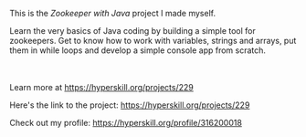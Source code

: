 This is the *Zookeeper with Java* project I made myself.


<p>Learn the very basics of Java coding by building a simple tool for zookeepers. Get to know how to work with variables, strings and arrays, put them in while loops and develop a simple console app from scratch.</p><br/><br/>Learn more at <a href="https://hyperskill.org/projects/229?utm_source=ide&utm_medium=ide&utm_campaign=ide&utm_content=project-card">https://hyperskill.org/projects/229</a>

Here's the link to the project: https://hyperskill.org/projects/229

Check out my profile: https://hyperskill.org/profile/316200018